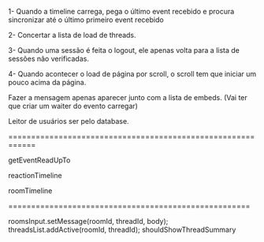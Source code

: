 1- Quando a timeline carrega, pega o último event recebido e procura sincronizar até o último primeiro event recebido

2- Concertar a lista de load de threads.

3- Quando uma sessão é feita o logout, ele apenas volta para a lista de sessões não verificadas.

4- Quando acontecer o load de página por scroll, o scroll tem que iniciar um pouco acima da página.

Fazer a mensagem apenas aparecer junto com a lista de embeds. (Vai ter que criar um waiter do evento carregar)

Leitor de usuários ser pelo database.

============================================================

getEventReadUpTo

reactionTimeline

roomTimeline

=====================================================

roomsInput.setMessage(roomId, threadId, body);
threadsList.addActive(roomId, threadId);
shouldShowThreadSummary
